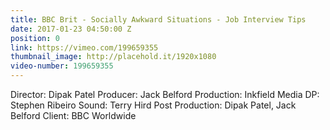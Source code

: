 ```yaml
---
title: BBC Brit - Socially Awkward Situations - Job Interview Tips
date: 2017-01-23 04:50:00 Z
position: 0
link: https://vimeo.com/199659355
thumbnail_image: http://placehold.it/1920x1080
video-number: 199659355
---
```


Director: Dipak Patel
Producer: Jack Belford
Production: Inkfield Media
DP: Stephen Ribeiro
Sound: Terry Hird
Post Production: Dipak Patel, Jack Belford
Client: BBC Worldwide
